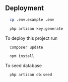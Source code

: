 
## Deployment

```bash
  cp .env.example .env
```
```bash
  php artisan key:generate
```

To deploy this project run

```bash
  composer update
```

```bash
  npm install
```
To seed database
```bash
  php artisan db:seed
```
